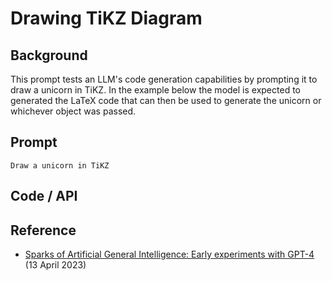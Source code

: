 # Drawing TiKZ Diagram


## Background
This prompt tests an LLM's code generation capabilities by prompting it to draw a unicorn in TiKZ. In the example below the model is expected to generated the LaTeX code that can then be used to generate the unicorn or whichever object was passed. 

## Prompt
```
Draw a unicorn in TiKZ
```

## Code / API




## Reference
- [Sparks of Artificial General Intelligence: Early experiments with GPT-4](https://arxiv.org/abs/2303.12712) (13 April 2023)